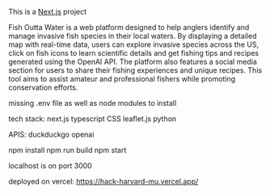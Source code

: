 This is a [Next.js](https://nextjs.org/) project

Fish Outta Water is a web platform designed to help anglers identify and manage invasive fish species in their local waters. By displaying a detailed map with real-time data, users can explore invasive species across the US, click on fish icons to learn scientific details and get fishing tips and recipes generated using the OpenAI API. The platform also features a social media section for users to share their fishing experiences and unique recipes. This tool aims to assist amateur and professional fishers while promoting conservation efforts.

missing .env file as well as node modules to install

tech stack:
next.js
typescript
CSS
leaflet.js
python

APIS:
duckduckgo
openai

npm install
npm run build
npm start

localhost is on port 3000

deployed on vercel: https://hack-harvard-mu.vercel.app/
